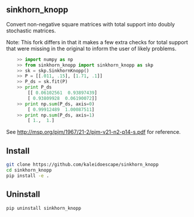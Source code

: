 sinkhorn_knopp
--------

Convert non-negative square matrices with total support into doubly stochastic matrices. 

Note: This fork differs in that it makes a few extra checks for total support that were missing in the original to inform the user of likely problems.

```python
    >> import numpy as np
    >> from sinkhorn_knopp import sinkhorn_knopp as skp
    >> sk = skp.SinkhornKnopp()
    >> P = [[.011, .15], [1.71, .1]]
    >> P_ds = sk.fit(P)
    >> print P_ds
        [[ 0.06102561  0.93897439]
        [ 0.93809928  0.06190072]]
    >> print np.sum(P_ds, axis=0)
        [ 0.99912489  1.00087511]
    >> print np.sum(P_ds, axis=1)
        [ 1.,  1.]
```

See http://msp.org/pjm/1967/21-2/pjm-v21-n2-p14-s.pdf for reference.

## Install

```sh
git clone https://github.com/kaleidoescape/sinkhorn_knopp
cd sinkhorn_knopp
pip install -e .
```

## Uninstall

```sh
pip uninstall sinkhorn_knopp
```
